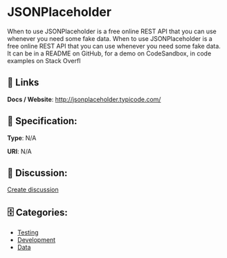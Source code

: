 # JSONPlaceholder


When to use JSONPlaceholder is a free online REST API that you can use whenever you need some fake data. When to use JSONPlaceholder is a free online REST API that you can use whenever you need some fake data.  It can be in a README on GitHub, for a demo on CodeSandbox, in code examples on Stack Overfl

##  🔗 Links
**Docs / Website**: http://jsonplaceholder.typicode.com/

## 🧬 Specification:
**Type**: N/A

**URI**: N/A

## 💬 Discussion:
[Create discussion](https://github.com/apis-list/apis-list/discussions/new)

## 🗄️ Categories:
- [Testing](https://github.com/apis-list/apis-list#testing)
- [Development](https://github.com/apis-list/apis-list#development)
- [Data](https://github.com/apis-list/apis-list#data)



